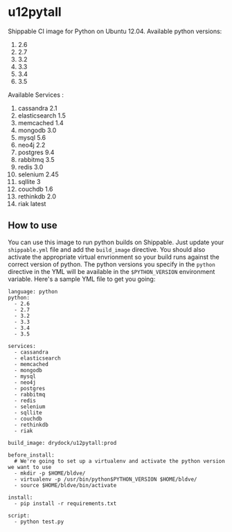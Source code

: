# u12pytall

Shippable CI image for Python on Ubuntu 12.04. Available python versions:

1. 2.6
2. 2.7 
3. 3.2
4. 3.3
5. 3.4
6. 3.5

Available Services :


1. cassandra 2.1
2. elasticsearch 1.5
3. memcached 1.4
4. mongodb 3.0
5. mysql 5.6
6. neo4j 2.2
7. postgres 9.4
8. rabbitmq 3.5
9. redis 3.0
10. selenium 2.45
11. sqllite 3
12. couchdb 1.6
13. rethinkdb 2.0
14. riak latest

## How to use
You can use this image to run python builds on Shippable. Just update your
`shippable.yml` file and add the `build_image` directive. You should also
activate the appropriate virtual envrionment so your build runs against the
correct version of python. The python versions you specify in the `python`
directive in the YML will be available in the `$PYTHON_VERSION` environment
variable. Here's a sample YML file to get you going:

````
language: python
python:
  - 2.6
  - 2.7
  - 3.2
  - 3.3
  - 3.4
  - 3.5
  
services:
  - cassandra
  - elasticsearch
  - memcached
  - mongodb
  - mysql
  - neo4j
  - postgres
  - rabbitmq
  - redis
  - selenium
  - sqllite
  - couchdb
  - rethinkdb
  - riak
  
build_image: drydock/u12pytall:prod

before_install:
  # We're going to set up a virtualenv and activate the python version we want to use
  - mkdir -p $HOME/bldve/
  - virtualenv -p /usr/bin/python$PYTHON_VERSION $HOME/bldve/
  - source $HOME/bldve/bin/activate

install:
  - pip install -r requirements.txt

script:
  - python test.py
````



